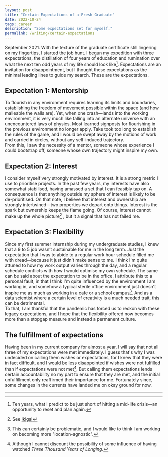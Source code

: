 ```yaml
---
layout: post
title: "Certain Expectations of a Fresh Graduate"
date: 2022-10-24
tags: career
description: "Some expectations set for myself."
permalink: /writing/certain-expectations
---
```


September 2021. With the texture of the graduate certificate still lingering on my fingertips, I started the job hunt. I begun my expedition with three expectations, the distillation of four years of education and rumination over what the next ten odd years of my life should look like[^1]. Expectations are an invitation for disappointment, but I thought these expectations as the minimal leading lines to guide my search. These are the expectations.

## Expectation 1: Mentorship

To flourish in any environment requires learning its limits and boundaries, establishing the freedom of movement possible within the space (and how malleable the walls are). Yet, when one crash—lands into the working environment, it is very much like falling into an alternate universe with an unencountered laws of physics. Most learned signposts for flourishing in the previous environment no longer apply. Take took too long to establish the rules of the game, and I would be swept away by the motions of work and carried in circles, without any self-induced trajectory.  
From this, I saw the necessity of a mentor, someone whose experience I could bootstrap off, someone whose own trajectory might inspire my own.

## Expectation 2: Interest

I consider myself very strongly motivated by interest. It is a strong metric I use to prioritise projects. In the past few years, my interests have also somewhat stabilised, having amassed a set that I can feasibly tap on. A consequence is that anything outside my sphere of interest is likely to be de-prioritised. On that note, I believe that interest and ownership are strongly intertwined—two properties we depart onto things. Interest is the spark but ownership keeps the flame going. Of course, interest cannot make up the whole picture[^2] , but it a signal that has not failed me.

## Expectation 3: Flexibility

Since my first summer internship during my undergraduate studies, I knew that a 9 to 5 job wasn’t sustainable for me in the long term. Just the expectation that I was to abide to a regular work hour schedule filled me with dread—because it just didn't make sense to me. I think I'm quite attuned to how my work output varies through the day, and a regular schedule conflicts with how I would optimise my own schedule. The same can be said about the expectation to be in the office. I attribute this to a personal fault, in that I think I'm quite influenced by the environment I am working in, and somehow a typical sterile office environment just doesn't inspire me as much as working in a cafe or a school campus[^3]. And as a data scientist where a certain level of creativity is a much needed trait, this can be detrimental.  
To that, I am thankful that the pandemic has forced us to reckon with these legacy expectations, and I hope that the flexibility offered now becomes more than a stopgap measure and instead a permanent culture.

## The fulfillment of expectations

Having been in my current company for almost a year, I will say that not all three of my expectations were met immediately. I guess that's why I was undecided on calling them wishes or expectations, for I knew that they were in fact difficult, and I would be less disappointed if wishes were not fulfilled than if expectations were not met[^4]. But calling them expectations lends certain accountability no my part to ensure that they are met, and the initial unfulfillment only reaffirmed their importance for me. Fortunately since, some changes in the currents have landed me on okay ground for now.

---
[^1]: Ten years, what I predict to be just short of hitting a mid-life crisis—an opportunity to reset and plan again.
[^2]: See [Ikigai](https://en.wikipedia.org/wiki/Ikigai)
[^3]: This can certainly be problematic, and I would like to think I am working on becoming more "location-agnostic".
[^4]: Although I cannot discount the possibility of some influence of having watched _Three Thousand Years of Longing_.
